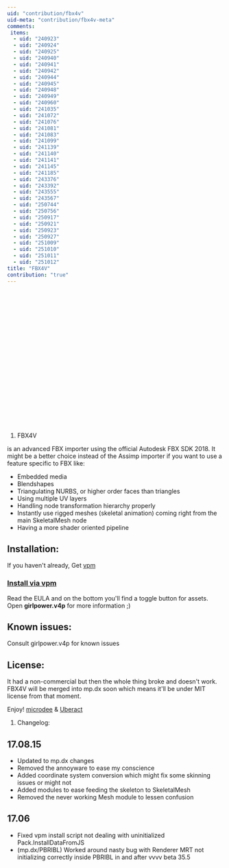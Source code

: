 ```yaml
---
uid: "contribution/fbx4v"
uid-meta: "contribution/fbx4v-meta"
comments: 
 items: 
  - uid: "240923"
  - uid: "240924"
  - uid: "240925"
  - uid: "240940"
  - uid: "240941"
  - uid: "240942"
  - uid: "240944"
  - uid: "240945"
  - uid: "240948"
  - uid: "240949"
  - uid: "240960"
  - uid: "241035"
  - uid: "241072"
  - uid: "241076"
  - uid: "241081"
  - uid: "241083"
  - uid: "241099"
  - uid: "241139"
  - uid: "241140"
  - uid: "241141"
  - uid: "241145"
  - uid: "241185"
  - uid: "243376"
  - uid: "243392"
  - uid: "243555"
  - uid: "243567"
  - uid: "250744"
  - uid: "250756"
  - uid: "250917"
  - uid: "250921"
  - uid: "250923"
  - uid: "250927"
  - uid: "251009"
  - uid: "251010"
  - uid: "251011"
  - uid: "251012"
title: "FBX4V"
contribution: "true"
---
```


<div class="embed-responsive embed-responsive-16by9 mt-3 mb-4">
    <iframe width="560" height="315" data-src="https://www.youtube.com/embed/NR2CH8V4rgY" title="YouTube video player" frameborder="0" allow="accelerometer; autoplay; clipboard-write; encrypted-media; gyroscope; picture-in-picture" allowfullscreen></iframe>
</div>

1.  FBX4V

is an advanced FBX importer using the official Autodesk FBX SDK 2018. It might be a better choice instead of the Assimp importer if you want to use a feature specific to FBX like:
* Embedded media
* Blendshapes
* Triangulating NURBS, or higher order faces than triangles
* Using multiple UV layers
* Handling node transformation hierarchy properly
* Instantly use rigged meshes (skeletal animation) coming right from the main SkeletalMesh node
* Having a more shader oriented pipeline

##  Installation:

If you haven't already, Get [vpm](xref:contribution/vpm)
###  <a href="vpms://raw.githubusercontent.com/vvvvpm/vpdb/master/microdee/FBX4V/17.08.15.vpack">Install via vpm</a>

Read the EULA and on the bottom you'll find a toggle button for assets.
Open **girlpower.v4p** for more information ;)

##  Known issues:

Consult girlpower.v4p for known issues

##  License:

It had a non-commercial but then the whole thing broke and doesn't work. FBX4V will be merged into mp.dx soon which means it'll be under MIT license from that moment.

Enjoy!
[microdee](http://vvvv.org/users/microdee) & [Uberact](/businesses/uberact)

1.  Changelog:

##  17.08.15

* Updated to mp.dx changes
* Removed the annoyware to ease my conscience
* Added coordinate system conversion which might fix some skinning issues or might not
* Added modules to ease feeding the skeleton to SkeletalMesh
* Removed the never working Mesh module to lessen confusion
##  17.06

* Fixed vpm install script not dealing with uninitialized Pack.InstallDataFromJS
* (mp.dx/PBRIBL) Worked around nasty bug with Renderer MRT not initializing correctly inside PBRIBL in and after vvvv beta 35.5